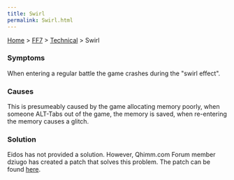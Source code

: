 ```yaml
---
title: Swirl
permalink: Swirl.html
---
```


[Home](../../Main%20Page.md) > [FF7](../../FF7.md) > [Technical](../Technical.md) > Swirl

### Symptoms

When entering a regular battle the game crashes during the "swirl
effect".

### Causes

This is presumeably caused by the game allocating memory poorly, when
someone ALT-Tabs out of the game, the memory is saved, when re-entering
the memory causes a glitch.

### Solution

Eidos has not provided a solution. However, Qhimm.com Forum member
dziugo has created a patch that solves this problem. The patch can be
found [here][].

  [here]: http://forums.qhimm.com/index.php?topic=5572.0
